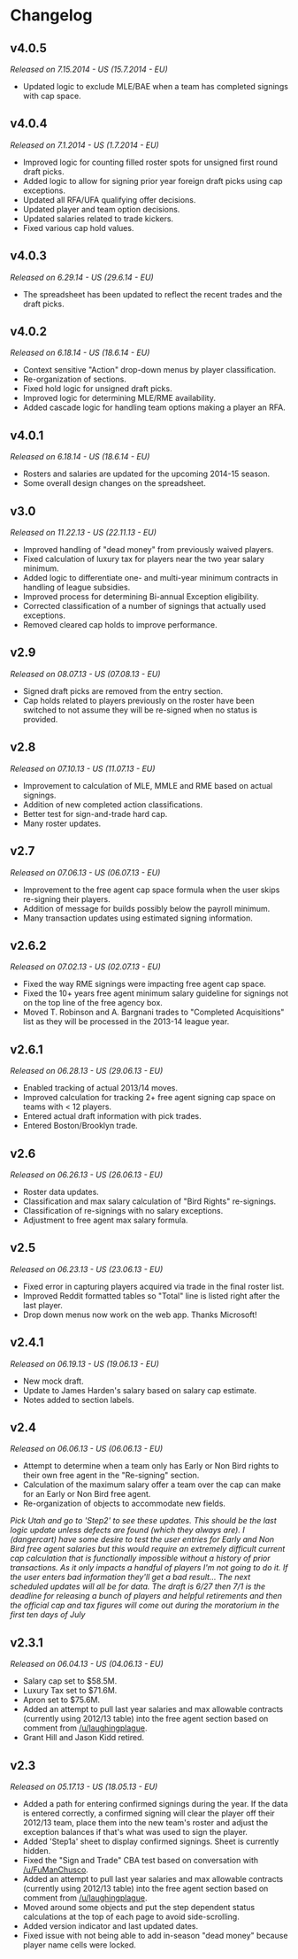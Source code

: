 Changelog
=======

v4.0.5
-------
*Released on 7.15.2014 - US (15.7.2014 - EU)*

* Updated logic to exclude MLE/BAE when a team has completed signings with cap space.

v4.0.4
-------
*Released on 7.1.2014 - US (1.7.2014 - EU)*

* Improved logic for counting filled roster spots for unsigned first round draft picks.
* Added logic to allow for signing prior year foreign draft picks using cap exceptions.
* Updated all RFA/UFA qualifying offer decisions.
* Updated player and team option decisions.
* Updated salaries related to trade kickers.
* Fixed various cap hold values.

v4.0.3
-------
*Released on 6.29.14 - US (29.6.14 - EU)*

* The spreadsheet has been updated to reflect the recent trades and the draft picks.

v4.0.2
-------
*Released on 6.18.14 - US (18.6.14 - EU)*

* Context sensitive "Action" drop-down menus by player classification.
* Re-organization of sections.
* Fixed hold logic for unsigned draft picks.
* Improved logic for determining MLE/RME availability.
* Added cascade logic for handling team options making a player an RFA.

v4.0.1
-------
*Released on 6.18.14 - US (18.6.14 - EU)*

* Rosters and salaries are updated for the upcoming 2014-15 season.
* Some overall design changes on the spreadsheet.

v3.0
-------
*Released on 11.22.13 - US (22.11.13 - EU)*

* Improved handling of "dead money" from previously waived players.
* Fixed calculation of luxury tax for players near the two year salary minimum.
* Added logic to differentiate one- and multi-year minimum contracts in handling of league subsidies.
* Improved process for determining Bi-annual Exception eligibility.
* Corrected classification of a number of signings that actually used exceptions.
* Removed cleared cap holds to improve performance.

v2.9
-------
*Released on 08.07.13 - US (07.08.13 - EU)*

* Signed draft picks are removed from the entry section.
* Cap holds related to players previously on the roster have been switched to not assume they will be re-signed when no status is provided.

v2.8
-------
*Released on 07.10.13 - US (11.07.13 - EU)*

* Improvement to calculation of MLE, MMLE and RME based on actual signings.
* Addition of new completed action classifications.
* Better test for sign-and-trade hard cap.
* Many roster updates.

v2.7
-------
*Released on 07.06.13 - US (06.07.13 - EU)*

* Improvement to the free agent cap space formula when the user skips re-signing their players.
* Addition of message for builds possibly below the payroll minimum.
* Many transaction updates using estimated signing information.

v2.6.2
-------
*Released on 07.02.13 - US (02.07.13 - EU)*

* Fixed the way RME signings were impacting free agent cap space.
* Fixed the 10+ years free agent minimum salary guideline for signings not on the top line of the free agency box.
* Moved T. Robinson and A. Bargnani trades to "Completed Acquisitions" list as they will be processed in the 2013-14 league year.

v2.6.1
-------
*Released on 06.28.13 - US (29.06.13 - EU)*

* Enabled tracking of actual 2013/14 moves.
* Improved calculation for tracking 2+ free agent signing cap space on teams with < 12 players.
* Entered actual draft information with pick trades.
* Entered Boston/Brooklyn trade.

v2.6
-------
*Released on 06.26.13 - US (26.06.13 - EU)*

* Roster data updates.
* Classification and max salary calculation of "Bird Rights" re-signings.
* Classification of re-signings with no salary exceptions.
* Adjustment to free agent max salary formula.

v2.5
-------
*Released on 06.23.13 - US (23.06.13 - EU)*

* Fixed error in capturing players acquired via trade in the final roster list.
* Improved Reddit formatted tables so "Total" line is listed right after the last player.
* Drop down menus now work on the web app. Thanks Microsoft!

v2.4.1
-------
*Released on 06.19.13 - US (19.06.13 - EU)*

* New mock draft.
* Update to James Harden's salary based on salary cap estimate.
* Notes added to section labels.

v2.4
-------
*Released on 06.06.13 - US (06.06.13 - EU)*

* Attempt to determine when a team only has Early or Non Bird rights to their own free agent in the "Re-signing" section.
* Calculation of the maximum salary offer a team over the cap can make for an Early or Non Bird free agent.
* Re-organization of objects to accommodate new fields.

_Pick Utah and go to 'Step2' to see these updates. This should be the last logic update unless defects are found (which they always are). I (dangercart) have some desire to test the user entries for Early and Non Bird free agent salaries but this would require an extremely difficult current cap calculation that is functionally impossible without a history of prior transactions. As it only impacts a handful of players I'm not going to do it. If the user enters bad information they'll get a bad result... The next scheduled updates will all be for data. The draft is 6/27 then 7/1 is the deadline for releasing a bunch of players and helpful retirements and then the official cap and tax figures will come out during the moratorium in the first ten days of July_

v2.3.1
-------
*Released on 06.04.13 - US (04.06.13 - EU)*

* Salary cap set to $58.5M.
* Luxury Tax set to $71.6M.
* Apron set to $75.6M.
* Added an attempt to pull last year salaries and max allowable contracts (currently using 2012/13 table) into the free agent section based on comment from [/u/laughingplague](http://www.reddit.com/user/laughingplague).
* Grant Hill and Jason Kidd retired.

v2.3
-------
*Released on 05.17.13 - US (18.05.13 - EU)*

* Added a path for entering confirmed signings during the year. If the data is entered correctly, a confirmed signing will clear the player off their 2012/13 team, place them into the new team's roster and adjust the exception balances if that's what was used to sign the player.
* Added 'Step1a' sheet to display confirmed signings. Sheet is currently hidden.
* Fixed the "Sign and Trade" CBA test based on conversation with [/u/FuManChusco](http://www.reddit.com/user/FuManChusco).
* Added an attempt to pull last year salaries and max allowable contracts (currently using 2012/13 table) into the free agent section based on comment from [/u/laughingplague](http://www.reddit.com/user/laughingplague).
* Moved around some objects and put the step dependent status calculations at the top of each page to avoid side-scrolling.
* Added version indicator and last updated dates.
* Fixed issue with not being able to add in-season "dead money" because player name cells were locked.
